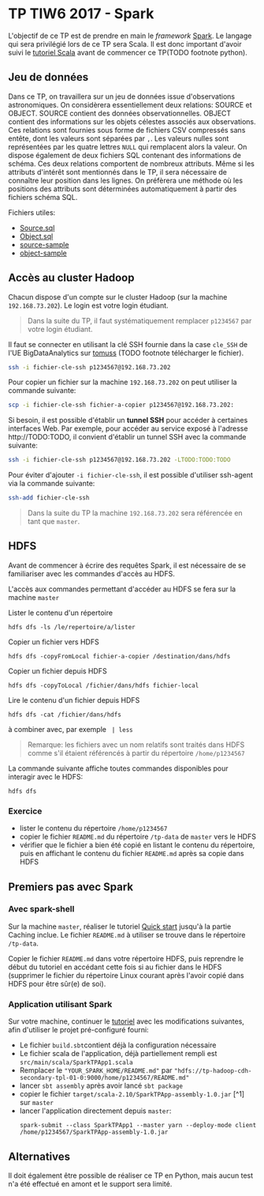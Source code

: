 # TP TIW6 2017 - Spark

L'objectif de ce TP est de prendre en main le _framework_ [Spark](http://spark.apache.org).
Le langage qui sera privilégié lors de ce TP sera Scala.
Il est donc important d'avoir suivi le [tutoriel Scala](TODO) avant de commencer ce TP(TODO footnote python).

## Jeu de données

Dans ce TP, on travaillera sur un jeu de données issue d'observations astronomiques.
On considèrera essentiellement deux relations: SOURCE et OBJECT.
SOURCE contient des données observationnelles.
OBJECT contient des informations sur les objets célestes associés aux observations.
Ces relations sont fournies sous forme de fichiers CSV compressés sans entête, dont les valeurs sont séparées par `,`. 
Les valeurs nulles sont représentées par les quatre lettres `NULL` qui remplacent alors la valeur.
On dispose également de deux fichiers SQL contenant des informations de schéma.
Ces deux relations comportent de nombreux attributs.
Même si les attributs d'intérêt sont mentionnés dans le TP, il sera nécessaire de connaître leur position dans les lignes.
On préfèrera une méthode où les positions des attributs sont déterminées automatiquement à partir des fichiers schéma SQL.

Fichiers utiles:

* [Source.sql](samples/Source.sql)
* [Object.sql](samples/Object.sql)
* [source-sample](samples/source-sample)
* [object-sample](samples/object-sample)

## Accès au cluster Hadoop

Chacun dispose d'un compte sur le cluster Hadoop (sur la machine `192.168.73.202`).
Le login est votre login étudiant.

> Dans la suite du TP, il faut systématiquement remplacer `p1234567` par votre login étudiant.

Il faut se connecter en utilisant la clé SSH fournie dans la case `cle_SSH` de l'UE BigDataAnalytics sur [tomuss](http://tomusss.univ-lyon1.fr) (TODO footnote télécharger le fichier).

```bash
ssh -i fichier-cle-ssh p1234567@192.168.73.202
```

Pour copier un fichier sur la machine `192.168.73.202` on peut utiliser la commande suivante:

```bash
scp -i fichier-cle-ssh fichier-a-copier p1234567@192.168.73.202:
```

Si besoin, il est possible d'établir un **tunnel SSH** pour accéder à certaines interfaces Web.
Par exemple, pour accéder au service exposé à l'adresse http://TODO:TODO, il convient d'établir un tunnel SSH avec la commande suivante:

```bash
ssh -i fichier-cle-ssh p1234567@192.168.73.202 -LTODO:TODO:TODO
```

Pour éviter d'ajouter `-i fichier-cle-ssh`, il est possible d'utiliser ssh-agent via la commande suivante:
```bash
ssh-add fichier-cle-ssh
```

> Dans la suite du TP la machine `192.168.73.202` sera référencée en tant que `master`.

## HDFS

Avant de commencer à écrire des requêtes Spark, il est nécessaire de se familiariser avec les commandes d'accès au HDFS.

L'accès aux commandes permettant d'accéder au HDFS se fera sur la machine `master`

Lister le contenu d'un répertoire
```shell
hdfs dfs -ls /le/repertoire/a/lister
```

Copier un fichier vers HDFS
```shell
hdfs dfs -copyFromLocal fichier-a-copier /destination/dans/hdfs
```

Copier un fichier depuis HDFS
```shell
hdfs dfs -copyToLocal /fichier/dans/hdfs fichier-local
```

Lire le contenu d'un fichier depuis HDFS
```shell
hdfs dfs -cat /fichier/dans/hdfs
```
à combiner avec, par exemple ` | less`

> Remarque: les fichiers avec un nom relatifs sont traités dans HDFS comme s'il étaient référencés à partir du répertoire `/home/p1234567`

La commande suivante affiche toutes commandes disponibles pour interagir avec le HDFS:
```shell
hdfs dfs
``` 

### Exercice

* lister le contenu du répertoire `/home/p1234567`
* copier le fichier `README.md` du répertoire `/tp-data` de `master` vers le HDFS
* vérifier que le fichier a bien été copié en listant le contenu du répertoire, puis en affichant le contenu du fichier `README.md` après sa copie dans HDFS

## Premiers pas avec Spark

### Avec spark-shell

Sur la machine `master`, réaliser le tutoriel [Quick start](http://spark.apache.org/docs/1.6.0/quick-start.html) jusqu'à la partie Caching inclue.
Le fichier `README.md` à utiliser se trouve dans le répertoire `/tp-data`.

Copier le fichier `README.md` dans votre répertoire HDFS, puis reprendre le début du tutoriel en accédant cette fois si au fichier dans le HDFS (supprimer le fichier du répertoire Linux courant après l'avoir copié dans HDFS pour être sûr(e) de soi).

### Application utilisant Spark

Sur votre machine, continuer le [tutoriel](http://spark.apache.org/docs/1.6.0/quick-start.html#self-contained-applications) avec les modifications suivantes, afin d'utiliser le projet pré-configuré fourni:

* Le fichier `build.sbt`contient déjà la configuration nécessaire
* Le fichier scala de l'application, déjà partiellement rempli est `src/main/scala/SparkTPApp1.scala`
* Remplacer le `"YOUR_SPARK_HOME/README.md"` par `"hdfs://tp-hadoop-cdh-secondary-tpl-01-0:9000/home/p1234567/README.md"`
* lancer `sbt assembly` après avoir lancé `sbt package`
* copier le fichier `target/scala-2.10/SparkTPApp-assembly-1.0.jar` [^1] sur `master`
* lancer l'application directement depuis `master`:
  ```shell
  spark-submit --class SparkTPApp1 --master yarn --deploy-mode client /home/p1234567/SparkTPApp-assembly-1.0.jar
  ```

## Alternatives

Il doit également être possible de réaliser ce TP en Python, mais aucun test n'a été effectué en amont et le support sera limité.

